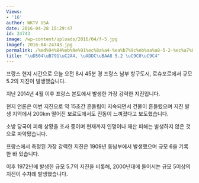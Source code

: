 ```yaml
---
Views:
- '16'
author: WKTV USA
date: 2016-04-28 15:29:47
id: 24743
image: /wp-content/uploads/2016/04/f-5.jpg
imagef: 2016-04-24743.jpg
permalink: /%ed%94%84%eb%9e%91%ec%8a%a4-%ea%b7%9c%eb%aa%a8-5-2-%ec%a7%80%ec%a7%84/
title: "\uD504\uB791\uC2A4, \uADDC\uBAA8 5.2 \uC9C0\uC9C4"
---
```


프랑스 현지 시간으로 오늘 오전 8시 45분 경 프랑스 남부 항구도시, 로슈포르에서 규모 5.2의 지진이 발생했습니다.

지난 2014년 4월 이후 프랑스 본토에서 발생한 가장 강력한 지진입니다.

현지 언론은 이번 지진으로 약 15초간 흔들림이 지속되면서 건물이 흔들렸으며 지진 발생 지역에서 200km 떨어진 보르도에서도 진동이 느껴졌다고 보도했습니다.

소방 당국이 피해 상황을 조사 중이며 현재까지 인명이나 재산 피해는 발생하지 않은 것으로 파악됐습니다.

프랑스에서 측정된 가장 강력한 지진은 1909년 동남부에서 발생했으며 규모 6을 기록한 바 있습니다.

이후 1972년에 발생한 규모 5.7의 지진을 비롯해, 2000년대에 들어서는 규모 5이상의 지진이 수차례 발생했습니다.